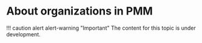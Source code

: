 # ​​About organizations in PMM

!!! caution alert alert-warning "Important"
    The content for this topic is under development.